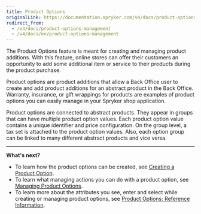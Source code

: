 ```yaml
---
title: Product Options
originalLink: https://documentation.spryker.com/v4/docs/product-options-management
redirect_from:
  - /v4/docs/product-options-management
  - /v4/docs/en/product-options-management
---
```


The Product Options feature is meant for creating and managing product additions. With this feature, online stores can offer their customers an opportunity to add some additional item or service to their products during the product purchase.

Product options are product additions that allow a Back Office user to create and add product additions for an abstract product in the Back Office. Warranty, insurance, or gift wrappings for products are examples of product options you can easily manage in your Spryker shop application.

Product options are connected to abstract products. They appear in groups that can have multiple product option values. Each product option value contains a unique identifier and price configuration. On the group level, a tax set is attached to the product option values. Also, each option group can be linked to many different abstract products and vice versa.
*** 
**What's next?**

* To learn how the product options can be created, see [Creating a Product Option](/docs/scos/dev/user-guides/202001.0/back-office-user-guide/products/product-options/creating-a-product-option.html).
* To learn what managing actions you can do with a product option, see  [Managing Product Options](/docs/scos/dev/user-guides/202001.0/back-office-user-guide/products/product-options/managing-product-options.html).
* To learn more about the attributes you see, enter and select while creating or managing product options, see [Product Options: Reference Information](/docs/scos/dev/user-guides/202001.0/back-office-user-guide/products/product-options/references/product-options-reference-information.html).


